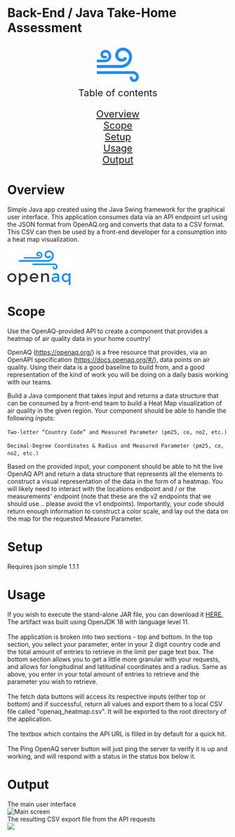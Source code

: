 # Back-End / Java Take-Home Assessment
<div style="text-align: center;"><img src="favicon.png"><br></div>
<div style="text-align: center; font-size: 22px;>

# Table of contents
 [Overview](#overview) <br>
 [Scope](#scope) <br>
 [Setup](#setup) <br>
 [Usage](#usage) <br> 
 [Output](#output)<br>

</div>



# Overview
Simple Java app created using the Java Swing framework for the graphical user interface. This application consumes 
data via an API endpoint url using the JSON format from OpenAQ.org and converts that data to a CSV format. 
This CSV can then be used by a front-end developer for a consumption into a heat map visualization.<br>
<br><a href="https://openaq.org/"><img alt="OpenAQ" src="assets/oaq-logo-col-pos.svg"></a>

# Scope
Use the OpenAQ-provided API to create a component that provides a heatmap of air quality data in your home country!

OpenAQ (https://openaq.org/) is a free resource that provides, via an OpenAPI specification 
(https://docs.openaq.org/#/), data points on air quality. Using their data is a good baseline to build from, and a 
good representation of the kind of work you will be doing on a daily basis working with our teams.

Build a Java component that takes input and returns a data structure that can be consumed by a front-end team to build 
a Heat Map visualization of air quality in the given region. Your component should be able to handle the following 
inputs:

```Two-letter “Country Code” and Measured Parameter (pm25, co, no2, etc.)```

```Decimal-Degree Coordinates & Radius and Measured Parameter (pm25, co, no2, etc.)```

Based on the provided input, your component should be able to hit the live OpenAQ API and return a data structure 
that represents all the elements to construct a visual representation of the data in the form of a heatmap. You will 
likely need to interact with the locations endpoint and / or the measurements' endpoint (note that these are the v2 
endpoints that we should use… please avoid the v1 endpoints). Importantly, your code should return enough information 
to construct a color scale, and lay out the data on the map for the requested Measure Parameter. 


# Setup
Requires json simple 1.1.1

# Usage
If you wish to execute the stand-alone JAR file, you can download it [HERE.](https://github.com/CorpHackRyan/oracle-take-home/blob/master/out/artifacts/oracle_take_home_jar/oracle-take-home.jar)
The artifact was built using OpenJDK 18 with language level 11.<br><br>
The application is broken into two sections - top and bottom. In the top section, you select your parameter, enter in 
your 2 digit country code and the total amount of entries to retrieve in the limit per page text box. 
The bottom section allows you to get a little more granular with your requests, and allows for longitudinal and 
latitudinal coordinates and a radius. Same as  above, you enter in your total amount of entries to retrieve and 
the parameter you wish to retrieve.<br><br>
The fetch data buttons will access its respective inputs (either top or bottom) and if successful, return all values 
and export them to a local CSV file called "openaq_heatmap.csv". It will be exported to the root directory of the 
application.<br><br>
The textbox which contains the API URL is filled in by default for a quick hit.  <br><br>
The Ping OpenAQ server button will just ping the server to  verify it is up and working, and will respond with a status 
in the status box below it. 



# Output
The main user interface<br>
<img src="assets/mainScreen.png" alt="Main screen"><br>
The resulting CSV export file from the API requests<br>
<img src="assets/csv_screen.png"><br>